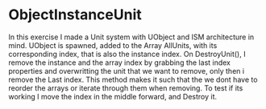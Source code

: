 # ObjectInstanceUnit
In this exercise I made a Unit system with UObject and ISM architecture in mind.
UObject is spawned, added to the Array AllUnits, with its corresponding index, that is also the instance index.
On DestroyUnit(), I remove the instance and the array index by grabbing the last index properties and overwritting the unit that we want to remove, only then i remove the Last index.
This method makes it such that the we dont have to reorder the arrays or iterate through them when removing.
To test if its working I move the index in the middle forward, and Destroy it.
